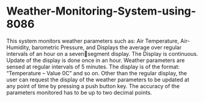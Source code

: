 # Weather-Monitoring-System-using-8086
This system monitors weather parameters such as: Air Temperature, Air-Humidity, 
barometric Pressure, and Displays the average over regular intervals of an hour on a sevensegment display. The Display is continuous. Update of the display is done once in an hour. 
Weather parameters are sensed at regular intervals of 5 minutes. The display is of the 
format: “Temperature – Value 0C” and so on.
Other than the regular display, the user can request the display of the weather parameters to 
be updated at any point of time by pressing a push button key. The accuracy of the 
parameters monitored has to be up to two decimal points.
